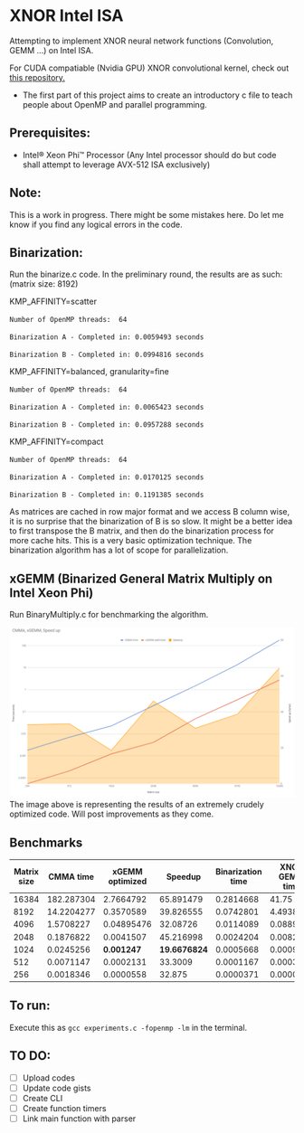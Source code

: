 # XNOR Intel ISA
Attempting to implement XNOR neural network functions (Convolution, GEMM ...) on Intel ISA.

For CUDA compatiable (Nvidia GPU) XNOR convolutional kernel, check out [this repository.](https://github.com/akhauriyash/XNOR-convolution)

  * The first part of this project aims to create an introductory c file to teach people about OpenMP and parallel programming.
  
##  Prerequisites:
  * Intel® Xeon Phi™ Processor (Any Intel processor should do but code shall attempt to leverage AVX-512 ISA exclusively)
    
##  Note:
  This is a work in progress. There might be some mistakes here. 
  Do let me know if you find any logical errors in the code.
  
## Binarization:
  Run the binarize.c code. In the preliminary round, the results are as such:
  (matrix size: 8192)

KMP_AFFINITY=scatter 

`Number of OpenMP threads:  64`

`Binarization A - Completed in: 0.0059493 seconds`

`Binarization B - Completed in: 0.0994816 seconds`

KMP_AFFINITY=balanced, granularity=fine

`Number of OpenMP threads:  64`

`Binarization A - Completed in: 0.0065423 seconds`

`Binarization B - Completed in: 0.0957288 seconds`

KMP_AFFINITY=compact

`Number of OpenMP threads:  64`

`Binarization A - Completed in: 0.0170125 seconds`

`Binarization B - Completed in: 0.1191385 seconds`

As matrices are cached in row major format and we access B column wise, it is no surprise that the binarization of B is so slow. It might be a better idea to first transpose the B matrix, and then do the binarization process for more cache hits. This is a very basic optimization technique. The binarization algorithm has a lot of scope for parallelization. 

## xGEMM (Binarized General Matrix Multiply on Intel Xeon Phi)

Run BinaryMultiply.c for benchmarking the algorithm.

![Alt text](https://github.com/akhauriyash/XNOR-Intel-ISA/blob/master/xGEMM%20opt%20bmark.png?raw=true)
The image above is representing the results of an extremely crudely optimized code. Will post improvements as they come.

## Benchmarks

|  Matrix size | CMMA time | xGEMM optimized | **Speedup** | Binarization time | XNOR GEMM time | **Speedup** |
|  ------ | ------ | ------ | ------ | ------ | ------ | ------ |
|  16384 | 182.287304 | 2.7664792 | 65.891479 | 0.2814668 | 41.75 | 4.36616805 |
|  8192 | 14.2204277 | 0.3570589 | 39.826555 | 0.0742801 | 4.4938908 | 3.16954985 |
|  4096 | 1.5708227 | 0.04895476 | 32.08726 | 0.0114089 | 0.0889784 | 17.653933593 |
|  2048 | 0.1876822 | 0.0041507 | 45.216998 | 0.0024204 | 0.0082477 | 22.75052 |
|  1024 | 0.0245256 | **0.001247** | **19.6676824** | 0.0005668 | 0.0009867 | 24.809699 |
|  512 | 0.0071147 | 0.0002131 | 33.3009 | 0.0001167 | 0.0003532 | 20.143534 |
|  256 | 0.0018346 | 0.0000558 | 32.875 | 0.0000371 | 0.0000724 | 25.339864 |


## To run:
   Execute this as
 	`gcc experiments.c -fopenmp -lm`
  	in the terminal.

 
 
##  TO DO:
  - [ ] Upload codes
  - [ ] Update code gists
  - [ ] Create CLI
  - [ ] Create function timers
  - [ ] Link main function with parser

